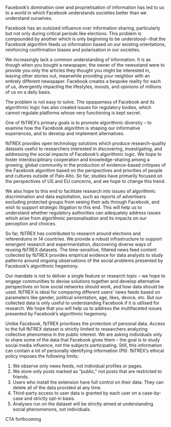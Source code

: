Facebook’s domination over and proprietisation of information has led to us to a world in which Facebook understands societies better than we understand ourselves.

Facebook has an outsized influence over information sharing, particularly but not only during critical periods like elections. This problem is compounded by another which is only beginning to be understood--that the Facebook algorithm feeds us information based on our existing orientations, reinforcing confirmation biases and polarisation in our societies.

We increasingly lack a common understanding of information. It is as though when you bought a newspaper, the owner of the newsstand were to provide you only the articles they thought you might be interested in, leaving other stories out, meanwhile providing your neighbor with an entirely different newspaper. Facebook creates a bespoke reality for each of us, divergently impacting the lifestyles, moods, and opinions of millions of us on a daily basis.

The problem is not easy to solve. The opaqueness of Facebook and its algorithmic logic has also created issues for regulatory bodies, which cannot regulate platforms whose very functioning is kept secret.

One of fbTREX’s primary goals is to promote algorithmic diversity – to examine how the Facebook algorithm is shaping our informative experiences, and to develop and implement alternatives.

fbTREX provides open technology solutions which produce research-quality datasets useful to researchers interested in discovering, investigating, and addressing the social impacts of Facebook’s algorithmic logic. We hope to foster interdisciplinary cooperation and knowledge-sharing among a growing, global community in the production of evidence-based critiques of the Facebook algorithm based on the perspectives and priorities of people and cultures outside of Palo Alto. So far, studies have primarily focused on the perspectives of US and EU concerns, and we hope to change this trend.

We also hope to this end to facilitate research into issues of algorithmic discrimination and data exploitation, such as reports of advertisers excluding protected groups from seeing their ads through Facebook, and wish to support strategic litigation to this end. This will help us to understand whether regulatory authorities can adequately address issues which arise from algorithmic personalisation and its impacts on our perception and choices.

So far, fbTREX has contributed to research around elections and referendums in 14 countries. We provide a robust infrastructure to support emergent research and experimentation, discovering diverse ways of reusing fbTREX datasets. The time-sensitive, filtered news feed content collected by fbTREX provides empirical evidence for data analysts to study patterns around ongoing observations of the social problems presented by Facebook’s algorithmic hegemony.

Our mandate is not to deliver a single feature or research topic – we hope to engage communities to devise solutions together and develop alternative perspectives on how social networks should work, and how data should be used. fbTREX is ideal for comparing different users’ news feeds based on parameters like gender, political orientation, age, likes, device, etc. But our collected data is only useful to understanding Facebook if it is utilised for research. We hope that you will help us to address the multifaceted issues presented by Facebook’s algorithmic hegemony.

Unlike Facebook, fbTREX prioritises the protection of personal data. Access to the full fbTREX dataset is strictly limited to researchers analyzing collective phenomena in the public interest. We are asking individuals only to share some of the data that Facebook gives them – the goal is to study social media influence, not the subjects participating. Still, this information can contain a lot of personally identifying information (PII). fbTREX’s ethical policy imposes the following limits:
1. We observe only news feeds, not individual profiles or pages.
2. We store only posts marked as “public,” not posts that are restricted to friends.
3. Users who install the extension have full control on their data. They can delete all of the data provided at any time.
4. Third-party access to user data is granted by each user on a case-by-case and strictly opt-in basis.
5. Analyses run on the dataset will be strictly aimed at understanding social phenomenons, not individuals.

CTA forthcoming
